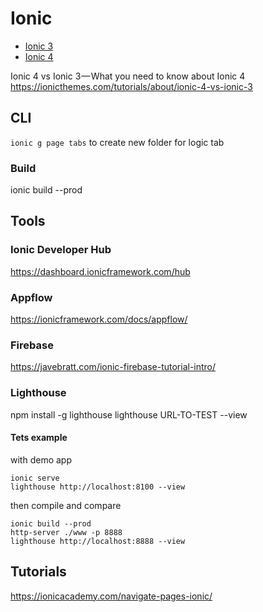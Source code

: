 
# Ionic
- [Ionic 3](./version-3.md)
- [Ionic 4](./version-4.md)

Ionic 4 vs Ionic 3 — What you need to know about Ionic 4
https://ionicthemes.com/tutorials/about/ionic-4-vs-ionic-3


## CLI
`ionic g page tabs` to create new folder for logic tab

### Build
ionic build --prod 


## Tools
### Ionic Developer Hub
https://dashboard.ionicframework.com/hub

### Appflow
https://ionicframework.com/docs/appflow/

### Firebase

https://javebratt.com/ionic-firebase-tutorial-intro/

### Lighthouse
npm install -g lighthouse
lighthouse URL-TO-TEST --view

#### Tets example
with demo app
```
ionic serve
lighthouse http://localhost:8100 --view
```
then compile and compare
```
ionic build --prod
http-server ./www -p 8888
lighthouse http://localhost:8888 --view
```

## Tutorials
https://ionicacademy.com/navigate-pages-ionic/
